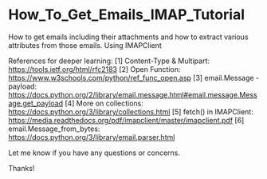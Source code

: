 # How_To_Get_Emails_IMAP_Tutorial
How to get emails including their attachments and how to extract various attributes from those emails.
Using IMAPClient

References for deeper learning:
[1] Content-Type & Multipart: https://tools.ietf.org/html/rfc2183
[2] Open Function: https://www.w3schools.com/python/ref_func_open.asp
[3] email.Message - payload: https://docs.python.org/2/library/email.message.html#email.message.Message.get_payload
[4] More on collections: https://docs.python.org/3/library/collections.html
[5] fetch() in IMAPClient: https://media.readthedocs.org/pdf/imapclient/master/imapclient.pdf
[6] email.Message_from_bytes: https://docs.python.org/3/library/email.parser.html

Let me know if you have any questions or concerns.

Thanks!
